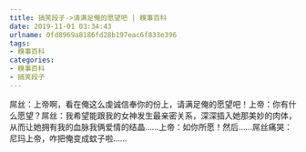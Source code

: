 ```yaml
---
title: 搞笑段子->请满足俺的愿望吧 | 糗事百科
date: 2019-11-01 03:34:43
urlname: 0fd8969a8186fd28b197eac6f833e396
tags: 
- 糗事百科
categories:
- 糗事百科
- 搞笑段子
---
```

屌丝：上帝啊，看在俺这么虔诚信奉你的份上，请满足俺的愿望吧！上帝：你有什么愿望？屌丝：我希望能跟我的女神发生最亲密关系，深深插入她那美妙的肉体，从而让她拥有我的血脉我俩爱情的结晶……上帝：如你所愿！然后……屌丝痛哭：尼玛上帝，咋把俺变成蚊子啦……


